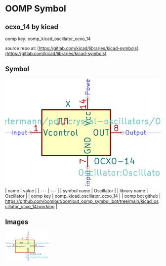 # OOMP Symbol  
## ocxo_14  by kicad  
  
oomp key: oomp_kicad_oscillator_ocxo_14  
  
source repo at: [https://gitlab.com/kicad/libraries/kicad-symbols](https://gitlab.com/kicad/libraries/kicad-symbols)  
## Symbol  
  
[![working.png](working_600.png)](working.png)  
| name | value | 
| --- | --- | 
| symbol name | Oscillator | 
| library name | Oscillator | 
| oomp key | oomp_kicad_oscillator_ocxo_14 | 
| oomp bot github | https://github.com/oomlout/oomlout_oomp_symbol_bot/tree/main/kicad_oscillator_ocxo_14/working | 
## Images  
  
[![working.png](working_140.png)](working.png)  
